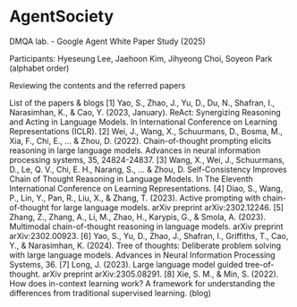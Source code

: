 # AgentSociety

DMQA lab. - Google Agent White Paper Study (2025)

Participants: Hyeseung Lee, Jaehoon Kim, Jihyeong Choi, Soyeon Park (alphabet order)

Reviewing the contents and the referred papers

List of the papers & blogs
[1] Yao, S., Zhao, J., Yu, D., Du, N., Shafran, I., Narasimhan, K., & Cao, Y. (2023, January). ReAct: Synergizing Reasoning and Acting in Language Models. In International Conference on Learning Representations (ICLR).
[2] Wei, J., Wang, X., Schuurmans, D., Bosma, M., Xia, F., Chi, E., ... & Zhou, D. (2022). Chain-of-thought prompting elicits reasoning in large language models. Advances in neural information processing systems, 35, 24824-24837.
[3] Wang, X., Wei, J., Schuurmans, D., Le, Q. V., Chi, E. H., Narang, S., ... & Zhou, D. Self-Consistency Improves Chain of Thought Reasoning in Language Models. In The Eleventh International Conference on Learning Representations.
[4] Diao, S., Wang, P., Lin, Y., Pan, R., Liu, X., & Zhang, T. (2023). Active prompting with chain-of-thought for large language models. arXiv preprint arXiv:2302.12246.
[5] Zhang, Z., Zhang, A., Li, M., Zhao, H., Karypis, G., & Smola, A. (2023). Multimodal chain-of-thought reasoning in language models. arXiv preprint arXiv:2302.00923.
[6] Yao, S., Yu, D., Zhao, J., Shafran, I., Griffiths, T., Cao, Y., & Narasimhan, K. (2024). Tree of thoughts: Deliberate problem solving with large language models. Advances in Neural Information Processing Systems, 36.
[7] Long, J. (2023). Large language model guided tree-of-thought. arXiv preprint arXiv:2305.08291.
[8] Xie, S. M., & Min, S. (2022). How does in-context learning work? A framework for understanding the differences from traditional supervised learning. (blog)


